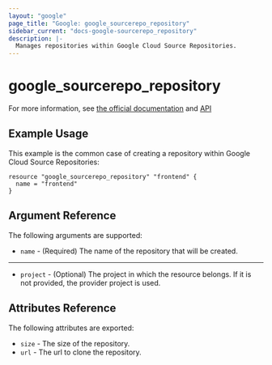```yaml
---
layout: "google"
page_title: "Google: google_sourcerepo_repository"
sidebar_current: "docs-google-sourcerepo_repository"
description: |-
  Manages repositories within Google Cloud Source Repositories.
---
```


# google\_sourcerepo\_repository

For more information, see [the official
documentation](https://cloud.google.com/compute/docs/source-repositories) and
[API](https://cloud.google.com/source-repositories/docs/reference/rest/v1/projects.repos)

## Example Usage

This example is the common case of creating a repository within Google Cloud Source Repositories:

```hcl
resource "google_sourcerepo_repository" "frontend" {
  name = "frontend"
}
```

## Argument Reference

The following arguments are supported:

* `name` - (Required) The name of the repository that will be created.

- - -

* `project` - (Optional) The project in which the resource belongs. If it
    is not provided, the provider project is used.

## Attributes Reference

The following attributes are exported:

* `size` - The size of the repository.
* `url` - The url to clone the repository.
